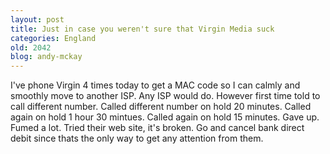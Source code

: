 ```yaml
---
layout: post
title: Just in case you weren't sure that Virgin Media suck
categories: England
old: 2042
blog: andy-mckay
---
```

<p>I've phone Virgin 4 times today to get a MAC code so I can calmly and smoothly move to another ISP. Any ISP would do. However first time told to call different number. Called different number on hold 20 minutes. Called again on hold 1 hour 30 mintues. Called again on hold 15 minutes. Gave up. Fumed a lot. Tried their web site, it's broken. Go and cancel bank direct debit since thats the only way to get any attention from them.</p>